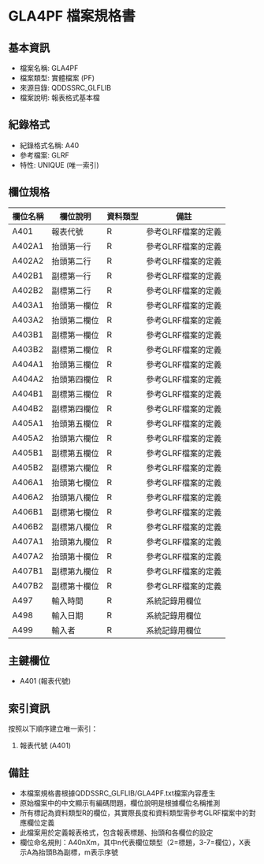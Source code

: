 # GLA4PF 檔案規格書

## 基本資訊
- 檔案名稱: GLA4PF
- 檔案類型: 實體檔案 (PF)
- 來源目錄: QDDSSRC_GLFLIB
- 檔案說明: 報表格式基本檔

## 紀錄格式
- 紀錄格式名稱: A40
- 參考檔案: GLRF
- 特性: UNIQUE (唯一索引)

## 欄位規格

| 欄位名稱 | 欄位說明 | 資料類型 | 備註 |
|---------|---------|---------|------|
| A401 | 報表代號 | R | 參考GLRF檔案的定義 |
| A402A1 | 抬頭第一行 | R | 參考GLRF檔案的定義 |
| A402A2 | 抬頭第二行 | R | 參考GLRF檔案的定義 |
| A402B1 | 副標第一行 | R | 參考GLRF檔案的定義 |
| A402B2 | 副標第二行 | R | 參考GLRF檔案的定義 |
| A403A1 | 抬頭第一欄位 | R | 參考GLRF檔案的定義 |
| A403A2 | 抬頭第二欄位 | R | 參考GLRF檔案的定義 |
| A403B1 | 副標第一欄位 | R | 參考GLRF檔案的定義 |
| A403B2 | 副標第二欄位 | R | 參考GLRF檔案的定義 |
| A404A1 | 抬頭第三欄位 | R | 參考GLRF檔案的定義 |
| A404A2 | 抬頭第四欄位 | R | 參考GLRF檔案的定義 |
| A404B1 | 副標第三欄位 | R | 參考GLRF檔案的定義 |
| A404B2 | 副標第四欄位 | R | 參考GLRF檔案的定義 |
| A405A1 | 抬頭第五欄位 | R | 參考GLRF檔案的定義 |
| A405A2 | 抬頭第六欄位 | R | 參考GLRF檔案的定義 |
| A405B1 | 副標第五欄位 | R | 參考GLRF檔案的定義 |
| A405B2 | 副標第六欄位 | R | 參考GLRF檔案的定義 |
| A406A1 | 抬頭第七欄位 | R | 參考GLRF檔案的定義 |
| A406A2 | 抬頭第八欄位 | R | 參考GLRF檔案的定義 |
| A406B1 | 副標第七欄位 | R | 參考GLRF檔案的定義 |
| A406B2 | 副標第八欄位 | R | 參考GLRF檔案的定義 |
| A407A1 | 抬頭第九欄位 | R | 參考GLRF檔案的定義 |
| A407A2 | 抬頭第十欄位 | R | 參考GLRF檔案的定義 |
| A407B1 | 副標第九欄位 | R | 參考GLRF檔案的定義 |
| A407B2 | 副標第十欄位 | R | 參考GLRF檔案的定義 |
| A497 | 輸入時間 | R | 系統記錄用欄位 |
| A498 | 輸入日期 | R | 系統記錄用欄位 |
| A499 | 輸入者 | R | 系統記錄用欄位 |

## 主鍵欄位
- A401 (報表代號)

## 索引資訊
按照以下順序建立唯一索引：
1. 報表代號 (A401)

## 備註
- 本檔案規格書根據QDDSSRC_GLFLIB/GLA4PF.txt檔案內容產生
- 原始檔案中的中文顯示有編碼問題，欄位說明是根據欄位名稱推測
- 所有標記為資料類型R的欄位，其實際長度和資料類型需參考GLRF檔案中的對應欄位定義
- 此檔案用於定義報表格式，包含報表標題、抬頭和各欄位的設定
- 欄位命名規則：A40nXm，其中n代表欄位類型（2=標題，3-7=欄位），X表示A為抬頭B為副標，m表示序號 